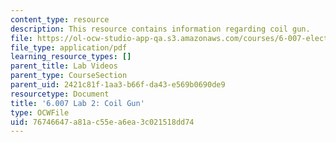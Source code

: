 ```yaml
---
content_type: resource
description: This resource contains information regarding coil gun.
file: https://ol-ocw-studio-app-qa.s3.amazonaws.com/courses/6-007-electromagnetic-energy-from-motors-to-lasers-spring-2011/76746647a81ac55ea6ea3c021518dd74_MIT6_007S11_lab2.pdf
file_type: application/pdf
learning_resource_types: []
parent_title: Lab Videos
parent_type: CourseSection
parent_uid: 2421c81f-1aa3-b66f-da43-e569b0690de9
resourcetype: Document
title: '6.007 Lab 2: Coil Gun'
type: OCWFile
uid: 76746647-a81a-c55e-a6ea-3c021518dd74
---
```

